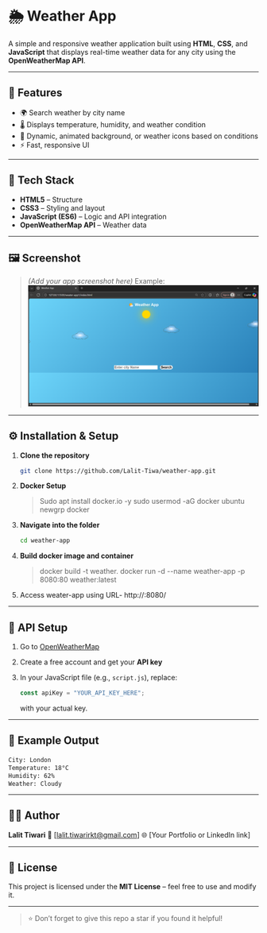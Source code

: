 # 🌦️ Weather App

A simple and responsive weather application built using **HTML**, **CSS**, and **JavaScript** that displays real-time weather data for any city using the **OpenWeatherMap API**.

---


## 🚀 Features

* 🌍 Search weather by city name
* 🌡️ Displays temperature, humidity, and weather condition
* 🌈 Dynamic, animated background, or weather icons based on conditions
* ⚡ Fast, responsive UI

---

## 🧰 Tech Stack

* **HTML5** – Structure
* **CSS3** – Styling and layout
* **JavaScript (ES6)** – Logic and API integration
* **OpenWeatherMap API** – Weather data

---

## 🖼️ Screenshot

> *(Add your app screenshot here)*
> Example:
> ![App Screenshot](assets/weather.png)

---

## ⚙️ Installation & Setup

1. **Clone the repository**

   ```bash
   git clone https://github.com/Lalit-Tiwa/weather-app.git
   ```
1. **Docker Setup**
   > Sudo apt install docker.io -y 
   > sudo usermod -aG docker ubuntu
   > newgrp docker
    
2. **Navigate into the folder**

   ```bash
   cd weather-app
   ```
3. **Build docker image and container**
   > docker build -t weather.
   > docker run -d --name weather-app -p 8080:80 weather:latest 

4. Access weater-app using URL- http://<public-ip-address>:8080/

---

## 🔑 API Setup

1. Go to [OpenWeatherMap](https://openweathermap.org/api)
2. Create a free account and get your **API key**
3. In your JavaScript file (e.g., `script.js`), replace:

   ```js
   const apiKey = "YOUR_API_KEY_HERE";
   ```

   with your actual key.

---

## 🧪 Example Output

```
City: London
Temperature: 18°C
Humidity: 62%
Weather: Cloudy
```

---

## 🧑‍💻 Author

**Lalit Tiwari**
📧 [lalit.tiwarirkt@gmail.com]
🌐 [Your Portfolio or LinkedIn link]

---

## 📝 License

This project is licensed under the **MIT License** – feel free to use and modify it.

---

> ⭐ Don’t forget to give this repo a star if you found it helpful!



